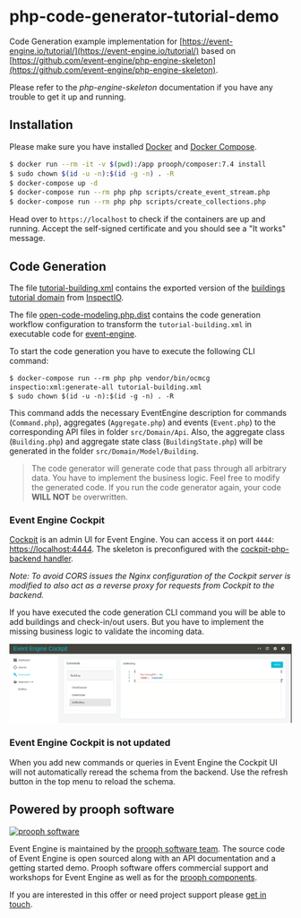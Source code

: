 # php-code-generator-tutorial-demo

Code Generation example implementation for [https://event-engine.io/tutorial/](https://event-engine.io/tutorial/) based on
[https://github.com/event-engine/php-engine-skeleton](https://github.com/event-engine/php-engine-skeleton).

Please refer to the *php-engine-skeleton* documentation if you have any trouble to get it up and running.

## Installation
Please make sure you have installed [Docker](https://docs.docker.com/engine/installation/ "Install Docker") 
and [Docker Compose](https://docs.docker.com/compose/install/ "Install Docker Compose").

```bash
$ docker run --rm -it -v $(pwd):/app prooph/composer:7.4 install
$ sudo chown $(id -u -n):$(id -g -n) . -R
$ docker-compose up -d
$ docker-compose run --rm php php scripts/create_event_stream.php
$ docker-compose run --rm php php scripts/create_collections.php
```

Head over to `https://localhost` to check if the containers are up and running.
Accept the self-signed certificate and you should see a "It works" message.

## Code Generation

The file [tutorial-building.xml](./tutorial-building.xml) contains the exported version of the 
[buildings tutorial domain](https://event-engine.io/tutorial/intro.html#2-1) from [InspectIO](https://github.com/event-engine/inspectio).

The file [open-code-modeling.php.dist](./open-code-modeling.php.dist) contains the code generation workflow configuration 
to transform the `tutorial-building.xml` in executable code for [event-engine](https://event-engine.io/).

To start the code generation you have to execute the following CLI command:

```
$ docker-compose run --rm php php vendor/bin/ocmcg inspectio:xml:generate-all tutorial-building.xml
$ sudo chown $(id -u -n):$(id -g -n) . -R
```

This command adds the necessary EventEngine description for commands (`Command.php`), aggregates (`Aggregate.php`) 
and events (`Event.php`) to the corresponding API files in folder `src/Domain/Api`. Also, the aggregate class (`Building.php`) 
and aggregate state class (`BuildingState.php`) will be generated in the folder `src/Domain/Model/Building`.

> The code generator will generate code that pass through all arbitrary data. You have to implement the business logic.
Feel free to modify the generated code. If you run the code generator again, your code **WILL NOT** be overwritten.

### Event Engine Cockpit
[Cockpit](https://github.com/event-engine/cockpit) is an admin UI for Event Engine. You can access it on port `4444`: [https://localhost:4444](https://localhost:4444).
The skeleton is preconfigured with the [cockpit-php-backend handler](https://github.com/event-engine/cockpit-php-backend).

*Note: To avoid CORS issues the Nginx configuration of the Cockpit server is modified to also act as a reverse proxy for requests from Cockpit to the backend.*

If you have executed the code generation CLI command you will be able to add buildings and check-in/out users. But you have
to implement the missing business logic to validate the incoming data.

![Buuldings](./docs/assets/buildings-event-engine.png)

### Event Engine Cockpit is not updated

When you add new commands or queries in Event Engine the Cockpit UI will not automatically reread the schema from the backend.
Use the refresh button in the top menu to reload the schema.

## Powered by prooph software

[![prooph software](https://github.com/codeliner/php-ddd-cargo-sample/raw/master/docs/assets/prooph-software-logo.png)](http://prooph.de)

Event Engine is maintained by the [prooph software team](http://prooph-software.de/). The source code of Event Engine 
is open sourced along with an API documentation and a getting started demo. Prooph software offers commercial support and workshops
for Event Engine as well as for the [prooph components](http://prooph.de).

If you are interested in this offer or need project support please [get in touch](http://getprooph.org/#get-in-touch).

